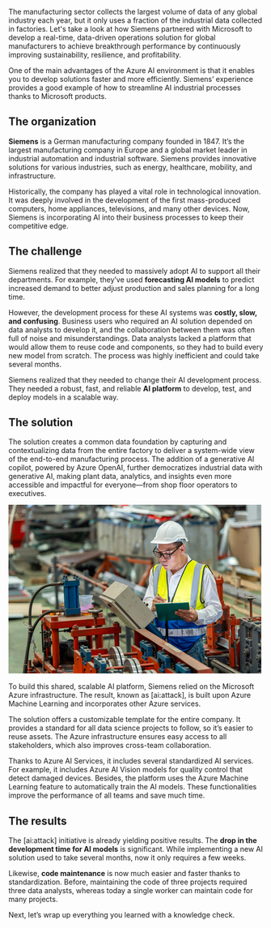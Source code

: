 The manufacturing sector collects the largest volume of data of any global industry each year, but it only uses a fraction of the industrial data collected in factories. Let's take a look at how Siemens partnered with Microsoft to develop a real-time, data-driven operations solution for global manufacturers to achieve breakthrough performance by continuously improving sustainability, resilience, and profitability.

One of the main advantages of the Azure AI environment is that it enables you to develop solutions faster and more efficiently. Siemens’ experience provides a good example of how to streamline AI industrial processes thanks to Microsoft products.

## The organization

**Siemens** is a German manufacturing company founded in 1847. It’s the largest manufacturing company in Europe and a global market leader in industrial automation and industrial software. Siemens provides innovative solutions for various industries, such as energy, healthcare, mobility, and infrastructure.

Historically, the company has played a vital role in technological innovation. It was deeply involved in the development of the first mass-produced computers, home appliances, televisions, and many other devices. Now, Siemens is incorporating AI into their business processes to keep their competitive edge.

## The challenge

Siemens realized that they needed to massively adopt AI to support all their departments. For example, they’ve used **forecasting AI models** to predict increased demand to better adjust production and sales planning for a long time.

However, the development process for these AI systems was **costly, slow, and confusing**. Business users who required an AI solution depended on data analysts to develop it, and the collaboration between them was often full of noise and misunderstandings. Data analysts lacked a platform that would allow them to reuse code and components, so they had to build every new model from scratch. The process was highly inefficient and could take several months.

Siemens realized that they needed to change their AI development process. They needed a robust, fast, and reliable **AI platform** to develop, test, and deploy models in a scalable way.

## The solution

The solution creates a common data foundation by capturing and contextualizing data from the entire factory to deliver a system-wide view of the end-to-end manufacturing process. The addition of a generative AI copilot, powered by Azure OpenAI, further democratizes industrial data with generative AI, making plant data, analytics, and insights even more accessible and impactful for everyone—from shop floor operators to executives.​

![Image of a worker in a manufacturing plant looking at data.](../media/Manufacturing-data.jpg)

To build this shared, scalable AI platform, Siemens relied on the Microsoft Azure infrastructure. The result, known as [ai:attack], is built upon Azure Machine Learning and incorporates other Azure services.

The solution offers a customizable template for the entire company. It provides a standard for all data science projects to follow, so it’s easier to reuse assets. The Azure infrastructure ensures easy access to all stakeholders, which also improves cross-team collaboration.

Thanks to Azure AI Services, it includes several standardized AI services. For example, it includes Azure AI Vision models for quality control that detect damaged devices. Besides, the platform uses the Azure Machine Learning feature to automatically train the AI models. These functionalities improve the performance of all teams and save much time.

## The results

The [ai:attack] initiative is already yielding positive results. The **drop in the development time for AI models** is significant. While implementing a new AI solution used to take several months, now it only requires a few weeks.

Likewise, **code maintenance** is now much easier and faster thanks to standardization. Before, maintaining the code of three projects required three data analysts, whereas today a single worker can maintain code for many projects.

Next, let’s wrap up everything you learned with a knowledge check.
